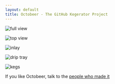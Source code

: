 ```yaml
---
layout: default
title: Octobeer - The GitHub Kegerator Project
---
```


![full view](/images/2011-03-14/full.jpg)

![top view](/images/2011-03-14/top.jpg)

![inlay](/images/2011-03-14/inlay.jpg)

![drip tray](/images/2011-03-14/drip.jpg)

![kegs](/images/2011-03-14/kegs.jpg)

If you like Octobeer, talk to the [people who made it][1]

[1]: http://www.google.com/search?q=mojombo%2C+where+did+you+get+this+from%3F